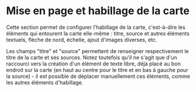 # Mise en page et habillage de la carte

Cette section permet de configurer l'habillage de la carte, c'est-à-dire les éléments qui entourent
la carte elle-même : titre, source et autres éléments textuels, flèche de nord, échelle, ajout d'images diverses, etc.

<ZoomImg
    src="/layout-features.png"
    alt="Éléments d'habillage de la carte"
    caption="Éléments d'habillage de la carte"
/>

Les champs "titre" et "source" permettent de renseigner respectivement le titre de la carte et ses sources.
Notez toutefois qu'il ne s'agit que d'un raccourci vers la création d'un élément de texte libre, déjà placé
au bon endroit sur la carte (en haut au centre pour le titre et en bas à gauche pour la source) - il est possible de
déplacer manuellement ces éléments, comme les autres éléments d'habillage.
